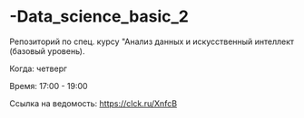 # -Data_science_basic_2
Репозиторий по спец. курсу "Анализ данных и искусственный интеллект (базовый уровень).

Когда: четверг

Время: 17:00 - 19:00

Ссылка на ведомость: https://clck.ru/XnfcB
